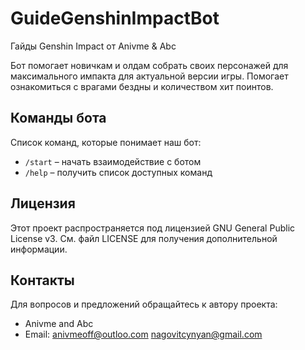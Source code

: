 # GuideGenshinImpactBot


Гайды Genshin Impact от Anivme & Abc

Бот помогает новичкам и олдам собрать своих персонажей для максимального импакта для актуальной версии игры.
Помогает ознакомиться с врагами бездны и количеством хит поинтов.

## Команды бота

Список команд, которые понимает наш бот:

- `/start` – начать взаимодействие с ботом
- `/help` – получить список доступных команд

## Лицензия

Этот проект распространяется под лицензией GNU General Public License v3. См. файл LICENSE для получения дополнительной информации.

## Контакты

Для вопросов и предложений обращайтесь к автору проекта:
- Anivme and Abc
- Email: anivmeoff@outloo.com
         nagovitcynyan@gmail.com
